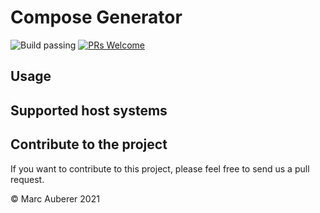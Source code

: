 # Compose Generator
![Build passing](https://github.com/marcauberer/compose-generator/workflows/Go%20CI/badge.svg)
[![PRs Welcome](https://img.shields.io/badge/PRs-welcome-brightgreen.svg?style=flat-square)](http://makeapullrequest.com)

## Usage

## Supported host systems


## Contribute to the project
If you want to contribute to this project, please feel free to send us a pull request.

© Marc Auberer 2021